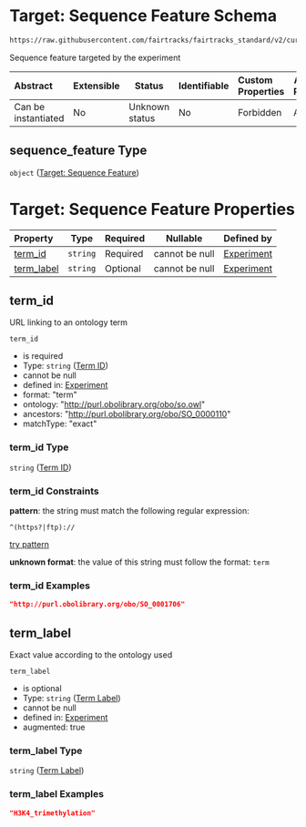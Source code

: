 # Target: Sequence Feature Schema

```txt
https://raw.githubusercontent.com/fairtracks/fairtracks_standard/v2/current/json/schema/fairtracks_experiment.schema.json#/properties/target/properties/sequence_feature
```

Sequence feature targeted by the experiment


| Abstract            | Extensible | Status         | Identifiable | Custom Properties | Additional Properties | Access Restrictions | Defined In                                                                                                     |
| :------------------ | ---------- | -------------- | ------------ | :---------------- | --------------------- | ------------------- | -------------------------------------------------------------------------------------------------------------- |
| Can be instantiated | No         | Unknown status | No           | Forbidden         | Allowed               | none                | [fairtracks_experiment.schema.json\*](../json/schema/fairtracks_experiment.schema.json "open original schema") |

## sequence_feature Type

`object` ([Target: Sequence Feature](fairtracks_experiment-properties-experiment-target-properties-target-sequence-feature.md))

# Target: Sequence Feature Properties

| Property                  | Type     | Required | Nullable       | Defined by                                                                                                                                                                                                                                                                                                                         |
| :------------------------ | -------- | -------- | -------------- | :--------------------------------------------------------------------------------------------------------------------------------------------------------------------------------------------------------------------------------------------------------------------------------------------------------------------------------- |
| [term_id](#term_id)       | `string` | Required | cannot be null | [Experiment](fairtracks_experiment-properties-experiment-target-properties-target-sequence-feature-properties-term-id.md "https://raw.githubusercontent.com/fairtracks/fairtracks_standard/v2/current/json/schema/fairtracks_experiment.schema.json#/properties/target/properties/sequence_feature/properties/term_id")       |
| [term_label](#term_label) | `string` | Optional | cannot be null | [Experiment](fairtracks_experiment-properties-experiment-target-properties-target-sequence-feature-properties-term-label.md "https://raw.githubusercontent.com/fairtracks/fairtracks_standard/v2/current/json/schema/fairtracks_experiment.schema.json#/properties/target/properties/sequence_feature/properties/term_label") |

## term_id

URL linking to an ontology term


`term_id`

-   is required
-   Type: `string` ([Term ID](fairtracks_experiment-properties-experiment-target-properties-target-sequence-feature-properties-term-id.md))
-   cannot be null
-   defined in: [Experiment](fairtracks_experiment-properties-experiment-target-properties-target-sequence-feature-properties-term-id.md "https://raw.githubusercontent.com/fairtracks/fairtracks_standard/v2/current/json/schema/fairtracks_experiment.schema.json#/properties/target/properties/sequence_feature/properties/term_id")
-   format: "term"
-   ontology: "http://purl.obolibrary.org/obo/so.owl"
-   ancestors: "http://purl.obolibrary.org/obo/SO_0000110"
-   matchType: "exact"

### term_id Type

`string` ([Term ID](fairtracks_experiment-properties-experiment-target-properties-target-sequence-feature-properties-term-id.md))

### term_id Constraints

**pattern**: the string must match the following regular expression: 

```regexp
^(https?|ftp)://
```

[try pattern](https://regexr.com/?expression=%5E(https%3F%7Cftp)%3A%2F%2F "try regular expression with regexr.com")

**unknown format**: the value of this string must follow the format: `term`

### term_id Examples

```json
"http://purl.obolibrary.org/obo/SO_0001706"
```

## term_label

Exact value according to the ontology used


`term_label`

-   is optional
-   Type: `string` ([Term Label](fairtracks_experiment-properties-experiment-target-properties-target-sequence-feature-properties-term-label.md))
-   cannot be null
-   defined in: [Experiment](fairtracks_experiment-properties-experiment-target-properties-target-sequence-feature-properties-term-label.md "https://raw.githubusercontent.com/fairtracks/fairtracks_standard/v2/current/json/schema/fairtracks_experiment.schema.json#/properties/target/properties/sequence_feature/properties/term_label")
-   augmented: true

### term_label Type

`string` ([Term Label](fairtracks_experiment-properties-experiment-target-properties-target-sequence-feature-properties-term-label.md))

### term_label Examples

```json
"H3K4_trimethylation"
```

